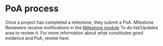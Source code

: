 # **PoA process**
Once a project has completed a milestone, they submit a PoA. Milestone Reviewers receive notifications in the [Milestone module](https://milestones.projectcatalyst.io/) To do list/Updates area to review it. For more information about what constitutes good evidence and PoA, review here.
